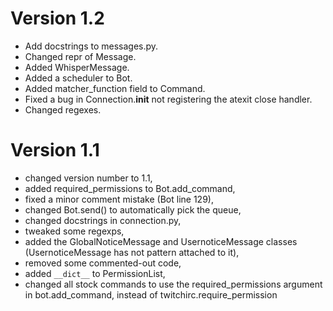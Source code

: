 # Version 1.2
 - Add docstrings to messages.py.
 - Changed repr of Message.
 - Added WhisperMessage.
 - Added a scheduler to Bot.
 - Added matcher_function field to Command.
 - Fixed a bug in Connection.__init__ not registering the atexit close handler. 
 - Changed regexes.
# Version 1.1
 - changed version number to 1.1,
 - added required_permissions to Bot.add_command,
 - fixed a minor comment mistake (Bot line 129),
 - changed Bot.send() to automatically pick the queue,
 - changed docstrings in connection.py,
 - tweaked some regexps,
 - added the GlobalNoticeMessage and UsernoticeMessage classes (UsernoticeMessage has not pattern attached to it),
 - removed some commented-out code,
 - added `__dict__` to PermissionList,
 - changed all stock commands to use the required_permissions argument in bot.add_command, instead of twitchirc.require_permission
